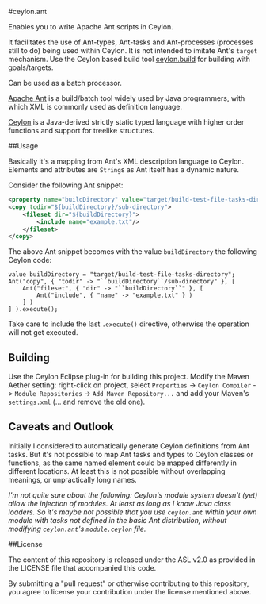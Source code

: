 #ceylon.ant

Enables you to write Apache Ant scripts in Ceylon.

It facilitates the use of Ant-types, Ant-tasks and Ant-processes (processes still to do) being used within Ceylon.
It is not intended to imitate Ant's `target` mechanism.
Use the Ceylon based build tool [ceylon.build](https://github.com/loicrouchon/ceylon.build) for building with goals/targets.

Can be used as a batch processor.

[Apache Ant](https://ant.apache.org/) is a build/batch tool widely used by Java programmers, with which XML is commonly used as definition language.

[Ceylon](http://ceylon-lang.org/) is a Java-derived strictly static typed language with higher order functions and support for treelike structures.



##Usage

Basically it's a mapping from Ant's XML description language to Ceylon.
Elements and attributes are `String`s as Ant itself has a dynamic nature.

Consider the following Ant snippet:

```xml
<property name="buildDirectory" value="target/build-test-file-tasks-directory"/>
<copy todir="${buildDirectory}/sub-directory">
    <fileset dir="${buildDirectory}">
        <include name="example.txt"/>
    </fileset>
</copy>
```

The above Ant snippet becomes with the value `buildDirectory` the following Ceylon code:

```ceylon
value buildDirectory = "target/build-test-file-tasks-directory";
Ant("copy", { "todir" -> "``buildDirectory``/sub-directory" }, [
    Ant("fileset", { "dir" -> "``buildDirectory``" }, [
        Ant("include", { "name" -> "example.txt" } )
    ] )
] ).execute();
```

Take care to include the last `.execute()` directive, otherwise the operation will not get executed.



## Building

Use the Ceylon Eclipse plug-in for building this project.
Modify the Maven Aether setting: right-click on project, select `Properties` -> `Ceylon Compiler` -> `Module Repositories` -> `Add Maven Repository...` and add your Maven's `settings.xml` (... and remove the old one).



## Caveats and Outlook

Initially I considered to automatically generate Ceylon definitions from Ant tasks.
But it's not possible to map Ant tasks and types to Ceylon classes or functions, as the same named element could be mapped differently in different locations.
At least this is not possible without overlapping meanings, or unpractically long names.

*I'm not quite sure about the following:*
*Ceylon's module system doesn't (yet) allow the injection of modules.*
*At least as long as I know Java class loaders.*
*So it's maybe not possible that you use `ceylon.ant` within your own module with tasks not defined in the basic Ant distribution, without modifying `ceylon.ant`'s `module.ceylon` file.*



##License

The content of this repository is released under the ASL v2.0 as provided in the LICENSE file that accompanied this code.

By submitting a "pull request" or otherwise contributing to this repository, you agree to license your contribution under the license mentioned above.
